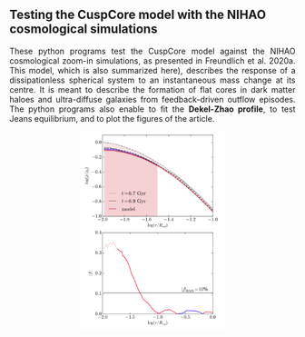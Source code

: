 <h2> Testing the CuspCore model with the NIHAO cosmological simulations</h2>

<p align="justify">
These python programs test the CuspCore model against the NIHAO cosmological zoom-in simulations, as presented in <a href="https://ui.adsabs.harvard.edu/abs/2020MNRAS.491.4523F/abstract"  style="text-decoration:none" class="type1">Freundlich et al. 2020a</a>. This model, which is also summarized <a href="https://ui.adsabs.harvard.edu/abs/2019sf2a.conf..477F/abstract"  style="text-decoration:none" class="type1">here</a>), describes the response of a dissipationless spherical system to an instantaneous mass change at its centre. It is meant to describe the formation of flat cores in dark matter haloes and ultra-diffuse galaxies from feedback-driven outflow episodes. The python programs also enable to fit the <a href="https://ui.adsabs.harvard.edu/abs/2020arXiv200408395F"  style="text-decoration:none" class="type1"><b>Dekel-Zhao profile</b></a>, to test Jeans equilibrium, and to plot the figures of the article. 
</p>

<p align="center">
<img src="NIHAOtest.png"  width=50%>
</p>


